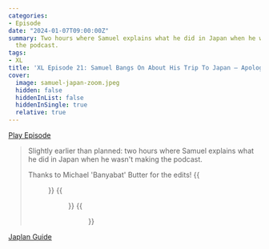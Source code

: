 ```yaml
---
categories:
- Episode
date: "2024-01-07T09:00:00Z"
summary: Two hours where Samuel explains what he did in Japan when he wasn't making
  the podcast.
tags:
- XL
title: 'XL Episode 21: Samuel Bangs On About His Trip To Japan – Apologies In Advance'
cover: 
  image: samuel-japan-zoom.jpeg
  hidden: false
  hiddenInList: false
  hiddenInSingle: true
  relative: true
---
```


[Play Episode](https://www.patreon.com/posts/xl-episode-21-on-96041539)
> Slightly earlier than planned: two hours where Samuel explains what he did in Japan when he wasn't making the podcast.
>
> Thanks to Michael 'Banyabat' Butter for the edits!
{{<figure 
    src="samuel-japan-zoom.jpeg" 
    caption="Image credit: Naeslyn" 
    alt="Samuel Japan Zoom">}}
{{<figure 
    src="wonderful-japan.jpeg" 
    caption="Image Credit: Naeslyn" 
    alt="Wonderful Japan">}}
{{<figure 
    src="square-enix-cafe.jpeg" 
    caption="Image Credit: rwobke" 
    alt="Squenix Cafe">}}


[Japlan Guide](https://docs.google.com/document/d/1sWrApO8GWgaDXaGGatsZ7ENkFvF6THMLgnYJpOwF8es/edit?usp=drivesdk)
